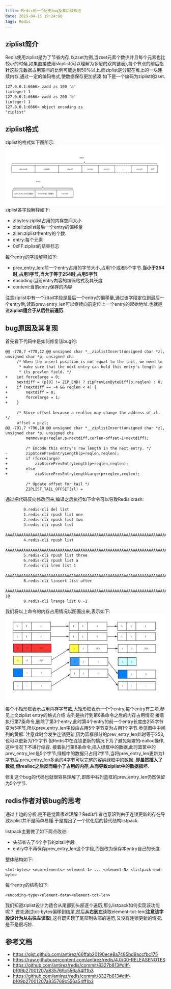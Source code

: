 ```yaml
---
title: Redis的一个历史bug及其后续改进
date: 2019-04-15 19:24:00
tags: Redis
---
```


## ziplist简介

Redis使用ziplist是为了节省内存.以zset为例,当zset元素个数少并且每个元素也比较小的时候,如果直接使用skiplist(可以理解为多层的双向链表),每个节点的前后指针这些元数据占用空间的比例可能达到50%以上.而ziplist是分配在堆上的一块连续内存,通过一定的编码格式,使数据保存更加紧凑.如下是一个编码为ziplist的zset.
```
127.0.0.1:6666> zadd zs 100 'a'
(integer) 1
127.0.0.1:6666> zadd zs 200 'b'
(integer) 1
127.0.0.1:6666> object encoding zs
"ziplist"
```
## ziplist格式
ziplist的格式如下图所示:
![ziplist](/img/zl1.png)
ziplist各字段解释如下:
* zlbytes:ziplist占用的内存空间大小
* zltail:ziplist最后一个entry的偏移量
* zllen:ziplist中entry的个数.
* entry:每个元素
* 0xFF:ziplist的结束标志

每个entry的字段解释如下:
* prev_entry_len:前一个entry占用的字节大小,占用1个或者5个字节.**当小于254时,占用1字节,当大于等于254时,占用5字节**
* encoding:当前entry内容的编码格式及其长度
* content:当前entry保存的内容

注意ziplist中有一个zltail字段是最后一个entry的偏移量,通过该字段定位到最后一个entry后,读取prev_entry_len可以继续向前定位上一个entry的起始地址.也就是说**ziplist适合于从后往前遍历**.

## bug原因及其复现
首先看下代码中是如何修复该bug的:
```
@@ -778,7 +778,12 @@ unsigned char *__ziplistInsert(unsigned char *zl, unsigned char *p, unsigned cha
     /* When the insert position is not equal to the tail, we need to
      * make sure that the next entry can hold this entry's length in
      * its prevlen field. */
+    int forcelarge = 0;
     nextdiff = (p[0] != ZIP_END) ? zipPrevLenByteDiff(p,reqlen) : 0;
+    if (nextdiff == -4 && reqlen < 4) {
+        nextdiff = 0;
+        forcelarge = 1;
+    }

     /* Store offset because a realloc may change the address of zl. */
     offset = p-zl;
@@ -791,7 +796,10 @@ unsigned char *__ziplistInsert(unsigned char *zl, unsigned char *p, unsigned cha
         memmove(p+reqlen,p-nextdiff,curlen-offset-1+nextdiff);

         /* Encode this entry's raw length in the next entry. */
-        zipStorePrevEntryLength(p+reqlen,reqlen);
+        if (forcelarge)
+            zipStorePrevEntryLength(p+reqlen,reqlen);
+        else
+            zipStorePrevEntryLengthLarge(p+reqlen,reqlen);

         /* Update offset for tail */
         ZIPLIST_TAIL_OFFSET(zl) =
```
通过把代码反向修改回来,编译之后执行如下命令可以导致Redis crash:
```
     	0.redis-cli del list
        1.redis-cli rpush list one
        2.redis-cli rpush list two
        3.redis-cli rpush list
        AAAAAAAAAAAAAAAAAAAAAAAAAAAAAAAAAAAAAAAAAAAAAAAAAAAAAAAAAAAAAAAAAAAAAAAAAAAAAAAAAAAAAAAAAAAAAAAAAAAAAAAAAAAAAAAAAAAAAAAAAAAAAAAAAAAAAAAAAAAAAAAAAAAAAAAAAAAAAAAAAAAAAAAAAAAAAAAAAAAAAAAAAAAAAAAAAAAAAAAAAAAAAAAAAAAAAAAAAAAAAAAAAAAAAAAAAAAAAAAAAAAAAAAAAAAA
        4.redis-cli rpush list
        AAAAAAAAAAAAAAAAAAAAAAAAAAAAAAAAAAAAAAAAAAAAAAAAAAAAAAAAAAAAAAAAAAAAAAAAAAAAAAAAAAAAAAAAAAAAAAAAAAAAAAAAAAAAAAAAAAAAAAAAAAAAAAAAAAAAAAAAAAAAAAAAAAAAAAAAAAAAAAAAAAAAAAAAAAAAAAAAAAAAAAAAAAAAAAAAAAAAAAAAAAAAAAAAAAAAAAAAAAAAAAAAAAAAAAAAAAAAAAAAAAAAAAAAAA
        5.redis-cli rpush list three
        6.redis-cli rpush list a
        7.redis-cli lrem list 1
        AAAAAAAAAAAAAAAAAAAAAAAAAAAAAAAAAAAAAAAAAAAAAAAAAAAAAAAAAAAAAAAAAAAAAAAAAAAAAAAAAAAAAAAAAAAAAAAAAAAAAAAAAAAAAAAAAAAAAAAAAAAAAAAAAAAAAAAAAAAAAAAAAAAAAAAAAAAAAAAAAAAAAAAAAAAAAAAAAAAAAAAAAAAAAAAAAAAAAAAAAAAAAAAAAAAAAAAAAAAAAAAAAAAAAAAAAAAAAAAAAAAAAAAAAAAA
        8.redis-cli linsert list after
        AAAAAAAAAAAAAAAAAAAAAAAAAAAAAAAAAAAAAAAAAAAAAAAAAAAAAAAAAAAAAAAAAAAAAAAAAAAAAAAAAAAAAAAAAAAAAAAAAAAAAAAAAAAAAAAAAAAAAAAAAAAAAAAAAAAAAAAAAAAAAAAAAAAAAAAAAAAAAAAAAAAAAAAAAAAAAAAAAAAAAAAAAAAAAAAAAAAAAAAAAAAAAAAAAAAAAAAAAAAAAAAAAAAAAAAAAAAAAAAAAAAAAAAAAA 10
        9.redis-cli lrange list 0 -1
```
我们将以上命令的内存占用情况以图画出来,表示如下:
![cascade update](/img/zl2.png)

每个小矩形框表示占用内存字节数,大矩形框表示一个个entry,每个entry有三项,参见上文ziplist entry的格式介绍
左列是执行到第6条命令之后的内存占用情况
接着执行第7条命令,删除了第3个entry,此时第4个entry的前一个entry长度由255字节变为5字节,所以prev_entry_len字段由占用5个字节变为占用1个字节.参见图中中间列的黄框.
注意此时会发生连锁更新,因为篮框部分的prev_entry_len此时等于253,也可以更新为1个字节.但Redis中在连锁更新的情况下为了避免频繁的realloc操作,这种情况下不进行缩容.
接着执行第8条命令,插入绿框中的数据,此时篮筐中的prev_entry_len是5个字节,绿框中的数据只占用2字节,当将prev_entry_len更新为1字节后,prev_entry_len多余的4字节可以完整的容纳绿框中的数据.
**即虽然插入了数据,但realloc之后反而缩小了占用的内存,从而导致ziplist中的数据损坏.**

修复这个bug的代码也就很容易理解了,即图中右列蓝框的prev_entry_len仍然保留为5个字节.

## redis作者对该bug的思考

通过上边的分析,是不是觉着很难理解？Redis作者也意识到由于连锁更新的存在导致ziplist并不是简单易懂.于是提出了一个优化后的替代结构listpack.

listpack主要做了如下两点改进:
* 头部省去了4个字节的zltail字段
* entry中不再保存prev_entry_len这个字段,而是改为保存本entry自己的长度

整体结构如下:
```
<tot-bytes> <num-elements> <element-1> ... <element-N> <listpack-end-byte>
```
每个entry的结构如下:
```
<encoding-type><element-data><element-tot-len>
```

我们知道ziplist设计为适合从尾部到头部逐个遍历,那么listpack如何实现该功能呢？
首先通过tot-bytes偏移到结尾,然后**从右到左**读取element-tot-len(**注意该字段设计为从右往左读取**),这样既实现了尾部到头部的遍历,又没有连锁更新的情况.是不是很巧妙.

## 参考文档
* https://gist.github.com/antirez/66ffab20190ece8a7485bd9accfbc175
* https://raw.githubusercontent.com/antirez/redis/4.0/00-RELEASENOTES
* https://github.com/antirez/redis/commit/8327b813#diff-b109b27001207a835769c556a54ff1b3
* https://github.com/antirez/redis/commit/8327b813#diff-b109b27001207a835769c556a54ff1b3